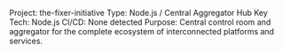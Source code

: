 Project: the-fixer-initiative
Type: Node.js / Central Aggregator Hub
Key Tech: Node.js
CI/CD: None detected
Purpose: Central control room and aggregator for the complete ecosystem of interconnected platforms and services.